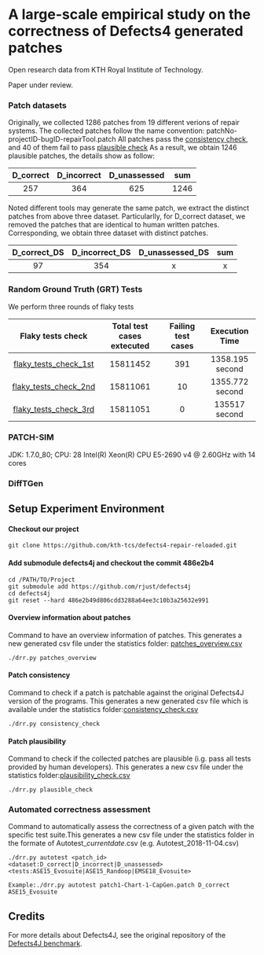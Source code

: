 # A large-scale empirical study on the correctness of Defects4 generated patches

Open research data from KTH Royal Institute of Technology. 

Paper under review.

### Patch datasets
Originally, we collected 1286 patches from 19 different verions of repair systems.  The collected patches follow the name convention: patchNo-projectID-bugID-repairTool.patch
All patches pass the [consistency check](https://github.com/kth-tcs/defects4-repair-reloaded/blob/master/statistics/consistency_check.csv), and 40 of them fail to pass [plausible check](https://github.com/kth-tcs/defects4-repair-reloaded/blob/master/statistics/plausibility_check.csv) As a result, we obtain 1246 plausible patches, the details show as follow:

| D_correct   | D_incorrect |  D_unassessed |  sum       |
|   :-----:   |    :-----:  |    :---:      |   :---:    |
|    257      |     364     |    625        |   1246     |

Noted different tools may generate the same patch, we extract the distinct patches from above three dataset. Particularlly,  for D_correct dataset, we removed the patches that are identical to human written patches. Corresponding, we obtain three dataset with distinct patches.

| D_correct_DS   | D_incorrect_DS |  D_unassessed_DS |  sum       |
|   :-----:      |    :-----:     |    :---:         |   :---:    |
|    97          |     354        |     x            |     x      |



### Random Ground Truth (GRT) Tests
We perform three rounds of flaky tests

| Flaky tests check   | Total test cases extecuted | Failing test cases |  Execution Time    |
|   :-----:          |       :-----:              |      :---:         |           :---:    |
|[flaky_tests_check_1st](https://github.com/kth-tcs/defects4-repair-reloaded/blob/master/statistics/flaky_tests_check_1st.csv)    |   15811452    |   391        |  1358.195 second   |
|[flaky_tests_check_2nd](https://github.com/kth-tcs/defects4-repair-reloaded/blob/master/statistics/flaky_check_2nd.csv)    |   15811061    |   10       |  1355.772 second   |
|[flaky_tests_check_3rd](https://github.com/kth-tcs/defects4-repair-reloaded/blob/master/statistics/flaky_check_3rd.csv)    |   15811051    |   0       |  135517 second   |


### PATCH-SIM
JDK: 1.7.0_80; 
CPU: 28  Intel(R) Xeon(R) CPU E5-2690 v4 @ 2.60GHz with 14 cores


### DiffTGen



## Setup Experiment Environment

#### Checkout our project
```
git clone https://github.com/kth-tcs/defects4-repair-reloaded.git
```
#### Add submodule defects4j and checkout the commit 486e2b4
```
cd /PATH/TO/Project
git submodule add https://github.com/rjust/defects4j
cd defects4j 
git reset --hard 486e2b49d806cdd3288a64ee3c10b3a25632e991
```
#### Overview information about patches

Command to have an overview information of patches. This generates a new generated csv file under the statistics folder: [patches_overview.csv](https://github.com/kth-tcs/defects4-repair-reloaded/blob/master/statistics/patches_overview.csv)
```
./drr.py patches_overview
```
#### Patch consistency

Command to check if a patch is patchable against the original Defects4J version of the programs. This generates a new generated csv file which is available under the statistics folder:[consistency_check.csv](https://github.com/kth-tcs/defects4-repair-reloaded/blob/master/tables/consistency_check.csv)
```
./drr.py consistency_check
```
#### Patch plausibility

Command to check if the collected patches are plausible (i.g. pass all tests provided by human developers). This generates a new csv file under the statistics folder:[plausibility_check.csv](https://github.com/kth-tcs/defects4-repair-reloaded/blob/master/statistics/plausibility_check.csv)
```
./drr.py plausible_check
```

### Automated correctness assessment
Command to automatically assess the correctness of a given patch with the specific test suite.This generates a new csv file under the statistics folder in the formate of Autotest_*currentdate*.csv (e.g. Autotest_2018-11-04.csv)

```
./drr.py autotest <patch_id> <dataset:D_correct|D_incorrect|D_unassessed> <tests:ASE15_Evosuite|ASE15_Randoop|EMSE18_Evosuite>

Example:./drr.py autotest patch1-Chart-1-CapGen.patch D_correct ASE15_Evosuite
```

## Credits

For more details about Defects4J, see the original repository of the [Defects4J benchmark](https://github.com/rjust/defects4j).



